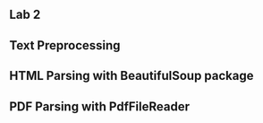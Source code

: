 ## Lab 2
## Text Preprocessing
## HTML Parsing with BeautifulSoup package
## PDF Parsing with PdfFileReader

